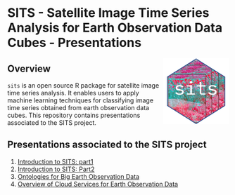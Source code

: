SITS - Satellite Image Time Series Analysis for Earth Observation Data
Cubes - Presentations 
================
<img src="sits_sticker.png" alt="SITS icon" align="right" height="150" width="150"/>

## Overview

`sits` is an open source R package for satellite image time series
analysis. It enables users to apply machine learning techniques for
classifying image time series obtained from earth observation data
cubes. This repository contains presentations associated to the SITS project.

## Presentations associated to the SITS project 

1.  [Introduction to
    SITS: part1](https://github.com/e-sensing/sitstalks/blob/main/presentations/sits_overview_2023_part1.pptx)
2.  [Introduction to
    SITS: Part2](https://github.com/e-sensing/sitstalks/blob/main/presentations/sits_overview_2023_part2.pptx)
3.  [Ontologies for Big Earth Observation Data](https://github.com/e-sensing/sitstalks/blob/main/presentations/Ontology_BigEOData.pptx)
4.  [Overview of Cloud Services for Earth Observation Data](https://github.com/e-sensing/sitstalks/blob/main/presentations/Cloud_Services_EOData.pptx)
